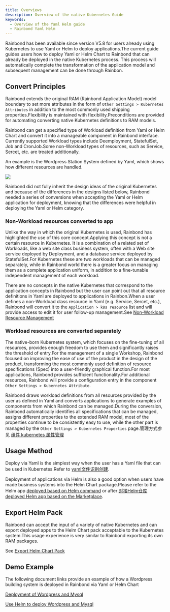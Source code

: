 ```yaml
---
title: Overviews
description: Overview of the native Kubernetes Guide
keywords:
  - Overview of the Yaml Helm guide
  - Rainbond Yaml Helm
---
```


Rainbond has been available since version V5.8 for users already using Kubernetes to use Yaml or Helm to deploy applications.The current guide guides users how to deploy Yaml or Helm Chart to Rainbond that can already be deployed in the native Kubernetes process. This process will automatically complete the transformation of the application model and subsequent management can be done through Rainbon.

## Convert Principles

Rainbond extends the original RAM (Rainbond Application Model) model boundary to set more attributes in the form of `Other Settings > Kubernetes Attributes` in addition to the most commonly used shipping properties.Flexibility is maintained with flexibility.Preconditions are provided for automating converting native Kubernetes definitions to RAM models.

Rainbond can get a specified type of Workload definition from Yaml or Helm Chart and convert it into a manageable component in Rainbond interface. Currently supported Workload types include Deemployment, StatefulSet, Job and CronJob.Some non-Workload types of resources, such as Service, Sercet, etc. are treated additionally.

An example is the Wordpress Station System defined by Yaml, which shows how different resources are handled.

<img src="https://grstatic.oss-cn-shanghai.aliyuncs.com/wechat/import-exist-resource-to-rainbond/import-exist-resource-to-rainbond-2.png"/>

Rainbond did not fully inherit the design ideas of the original Kubernetes and because of the differences in the designs listed below, Rainbond needed a series of conversions when accepting the Yaml or Helm application for deployment, knowing that the differences were helpful in deploying the Yaml or Helm category.

### Non-Workload resources converted to app

Unlike the way in which the original Kubernetes is used, Rainbond has highlighted the use of this core concept.Applying this concept is not a certain resource in Kubernetes. It is a combination of a related set of Workloads, like a web site class business system, often with a Web site service deployed by Deployment, and a database service deployed by StatefulSet.For Kubernetes these are two workloads that can be managed separately, while in Rainbond world there is a greater focus on managing them as a complete application uniform, in addition to a fine-tunable independent management of each workload.

There are no concepts in the native Kubernetes that correspond to the application concepts in Rainbond but the user can point out that all resource definitions in Yaml are deployed to applications in Rainbon.When a user defines a non-Workload class resource in Yaml (e.g. Service, Sercet, etc.), Rainbond will convert it to the `Application > k8s resource` list and will provide access to edit it for user follow-up management.See [Non-Workload Resource Management](/docs/kubernetes-native-guide/import-manage/non-workload)

### Workload resources are converted separately

The native-born Kubernetes system, which focuses on the fine-tuning of all resources, provides enough freedom to use them and significantly raises the threshold of entry.For the management of a single Workshop, Rainbond focused on improving the ease of use of the product in the design of the product, transforming the most commonly used definition of resource specifications (Spec) into a user-friendly graphical function.For most applications, Rainbond provides sufficient functionality.For additional resources, Rainbond will provide a configuration entry in the component `Other Settings > Kubernetes Attribute`.

Rainbond draws workload definitions from all resources provided by the user as defined in Yaml and converts applications to generate examples of components from which Rainbond can be managed.During the conversion, Rainbond automatically identifies all specifications that can be managed, assigns different properties to the extended RAM model, most of the properties continue to be consistently easy to use, while the other part is managed by the `Other Settings > Kubernetes Properties` page.管理方式参见 [组件 kubernetes 属性管理](../../use-manual/k8s-attribute)

## Usage Method

Deploy via Yaml is the simplest way when the user has a Yaml file that can be used in Kubernetes.Refer to [yaml文件识别创建](/docs/kubernetes-native-guide/yaml/cree).

Deployment of applications via Helm is also a good option when users have made business systems into the Helm Chart package.Please refer to the Helm app [deployed based on Helm command](/docs/kubernetes-native-guide/helm/help-cm-install) or after [对接Helm仓库](/docs/kubernetes-native-guide/helm/docking_helm_store) [deployed Helm app based on the Marketplace](/docs/kubernetes-national-guide/helm/creation-process).

## Export Helm Pack

Rainbond can accept the input of a variety of native Kubernetes and can export deployed apps to the Helm Chart pack acceptable to the Kubernetes system.This usage experience is very similar to Rainbond exporting its own RAM packages.

See [Export Helm Chart Pack](/docs/kubernetes-native-guide/helm/export-chart)

## Demo Example

The following document links provide an example of how a Wordpress building system is deployed in Rainbond via Yaml or Helm Chart

[Deployment of Wordpress and Mysql](/docs/kubernetes-native/yaml/example)

[Use Helm to deploy Wordpress and Mysql](/docs/kubernetes-native-guide/helm/example)
